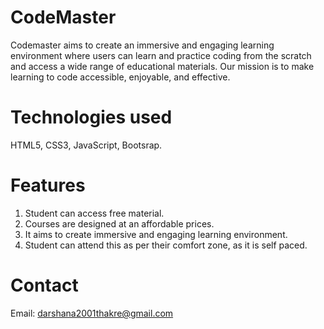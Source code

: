 # CodeMaster
Codemaster aims to create an immersive and engaging learning environment where users can learn and practice coding from the scratch and access a wide range of educational materials. Our mission is to make learning to code accessible, enjoyable, and effective.
# Technologies used
HTML5, CSS3, JavaScript, Bootsrap.
# Features
1. Student can access free material.
2. Courses are designed at an affordable prices.
3. It aims to create immersive and engaging learning environment.
4. Student can attend this as per their comfort zone, as it is self paced.
# Contact
Email: darshana2001thakre@gmail.com
